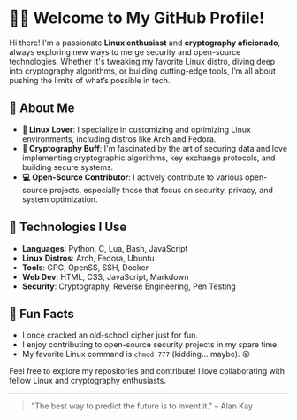 # 👨‍💻 Welcome to My GitHub Profile!

Hi there! I'm a passionate **Linux enthusiast** and **cryptography aficionado**, always exploring new ways to merge security and open-source technologies. Whether it's tweaking my favorite Linux distro, diving deep into cryptography algorithms, or building cutting-edge tools, I’m all about pushing the limits of what’s possible in tech.

## 🚀 About Me

- **🔧 Linux Lover**: I specialize in customizing and optimizing Linux environments, including distros like Arch and Fedora.
- **🔐 Cryptography Buff**: I'm fascinated by the art of securing data and love implementing cryptographic algorithms, key exchange protocols, and building secure systems.
- **💻 Open-Source Contributor**: I actively contribute to various open-source projects, especially those that focus on security, privacy, and system optimization.

## 🧰 Technologies I Use

- **Languages**: Python, C, Lua, Bash, JavaScript
- **Linux Distros**: Arch, Fedora, Ubuntu
- **Tools**: GPG, OpenSS, SSH, Docker
- **Web Dev**: HTML, CSS, JavaScript, Markdown
- **Security**: Cryptography, Reverse Engineering, Pen Testing

## 🔧 Fun Facts

- I once cracked an old-school cipher just for fun.
- I enjoy contributing to open-source security projects in my spare time.
- My favorite Linux command is `chmod 777` (kidding... maybe). 😜

Feel free to explore my repositories and contribute! I love collaborating with fellow Linux and cryptography enthusiasts.

---

> "The best way to predict the future is to invent it." – Alan Kay


